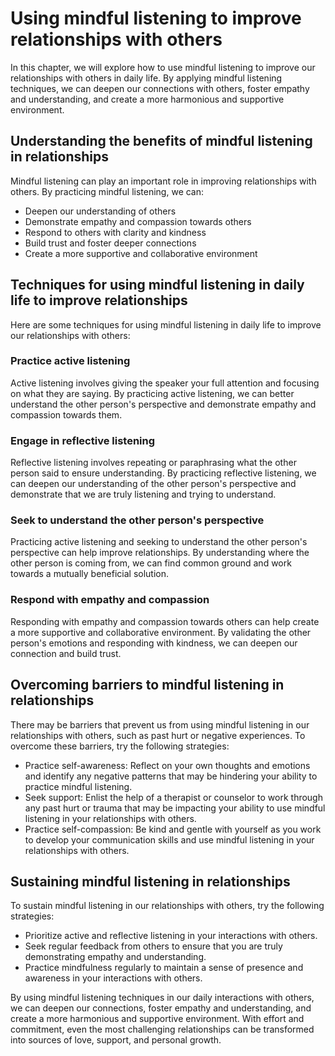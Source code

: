Using mindful listening to improve relationships with others
=================================================================================================================

In this chapter, we will explore how to use mindful listening to improve our relationships with others in daily life. By applying mindful listening techniques, we can deepen our connections with others, foster empathy and understanding, and create a more harmonious and supportive environment.

Understanding the benefits of mindful listening in relationships
----------------------------------------------------------------

Mindful listening can play an important role in improving relationships with others. By practicing mindful listening, we can:

* Deepen our understanding of others
* Demonstrate empathy and compassion towards others
* Respond to others with clarity and kindness
* Build trust and foster deeper connections
* Create a more supportive and collaborative environment

Techniques for using mindful listening in daily life to improve relationships
-----------------------------------------------------------------------------

Here are some techniques for using mindful listening in daily life to improve our relationships with others:

### Practice active listening

Active listening involves giving the speaker your full attention and focusing on what they are saying. By practicing active listening, we can better understand the other person's perspective and demonstrate empathy and compassion towards them.

### Engage in reflective listening

Reflective listening involves repeating or paraphrasing what the other person said to ensure understanding. By practicing reflective listening, we can deepen our understanding of the other person's perspective and demonstrate that we are truly listening and trying to understand.

### Seek to understand the other person's perspective

Practicing active listening and seeking to understand the other person's perspective can help improve relationships. By understanding where the other person is coming from, we can find common ground and work towards a mutually beneficial solution.

### Respond with empathy and compassion

Responding with empathy and compassion towards others can help create a more supportive and collaborative environment. By validating the other person's emotions and responding with kindness, we can deepen our connection and build trust.

Overcoming barriers to mindful listening in relationships
---------------------------------------------------------

There may be barriers that prevent us from using mindful listening in our relationships with others, such as past hurt or negative experiences. To overcome these barriers, try the following strategies:

* Practice self-awareness: Reflect on your own thoughts and emotions and identify any negative patterns that may be hindering your ability to practice mindful listening.
* Seek support: Enlist the help of a therapist or counselor to work through any past hurt or trauma that may be impacting your ability to use mindful listening in your relationships with others.
* Practice self-compassion: Be kind and gentle with yourself as you work to develop your communication skills and use mindful listening in your relationships with others.

Sustaining mindful listening in relationships
---------------------------------------------

To sustain mindful listening in our relationships with others, try the following strategies:

* Prioritize active and reflective listening in your interactions with others.
* Seek regular feedback from others to ensure that you are truly demonstrating empathy and understanding.
* Practice mindfulness regularly to maintain a sense of presence and awareness in your interactions with others.

By using mindful listening techniques in our daily interactions with others, we can deepen our connections, foster empathy and understanding, and create a more harmonious and supportive environment. With effort and commitment, even the most challenging relationships can be transformed into sources of love, support, and personal growth.
